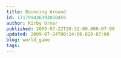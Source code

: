 ```yaml
---
title: Bouncing Around
id: 171799436393050459
author: Kirby Urner
published: 2009-07-22T20:32:00.000-07:00
updated: 2009-07-24T00:14:06.820-07:00
blog: world_game
tags: 
---
```


